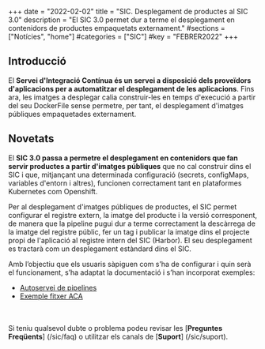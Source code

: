+++
date        = "2022-02-02"
title       = "SIC. Desplegament de productes al SIC 3.0"
description = "El SIC 3.0 permet dur a terme el desplegament en contenidors de productes empaquetats externament."
#sections    = ["Notícies", "home"]
#categories  = ["SIC"]
#key         = "FEBRER2022"
+++

## Introducció

El **Servei d'Integració Contínua és un servei a disposició dels proveïdors d'aplicacions per a automatitzar el desplegament
de les aplicacions**. Fins ara, les imatges a desplegar calia construir-les en temps d'execució a partir del seu DockerFile
sense permetre, per tant, el desplegament d'imatges públiques empaquetades externament.

## Novetats

El **SIC 3.0 passa a permetre el desplegament en contenidors que fan servir productes a partir d'imatges públiques** que no cal construir
dins el SIC i que, mitjançant una determinada configuració (secrets, configMaps, variables d'entorn i altres), funcionen correctament tant en
plataformes Kubernetes com Openshift.

Per al desplegament d'imatges públiques de productes, el SIC permet configurar el registre extern, la imatge del producte i la versió
corresponent, de manera que la pipeline pugui dur a terme correctament la descàrrega de la imatge del registre públic, fer un tag i
publicar la imatge dins el projecte propi de l'aplicació al registre intern del SIC (Harbor). El seu desplegament es tractarà com un desplegament
estàndard dins el SIC.

Amb l’objectiu que els usuaris sàpiguen com s’ha de configurar i quin serà el funcionament, s’ha adaptat la documentació i s’han
incorporat exemples:

- [Autoservei de pipelines](/sic30-serveis/autoservei-pipelines/)
- [Exemple fitxer ACA](/related/sic/3.0/aca_const_despl_external_product_openshift.yml)

<br/><br/>
Si teniu qualsevol dubte o problema podeu revisar les [**Preguntes Freqüents**] (/sic/faq) o utilitzar els canals de [**Suport**] (/sic/suport).